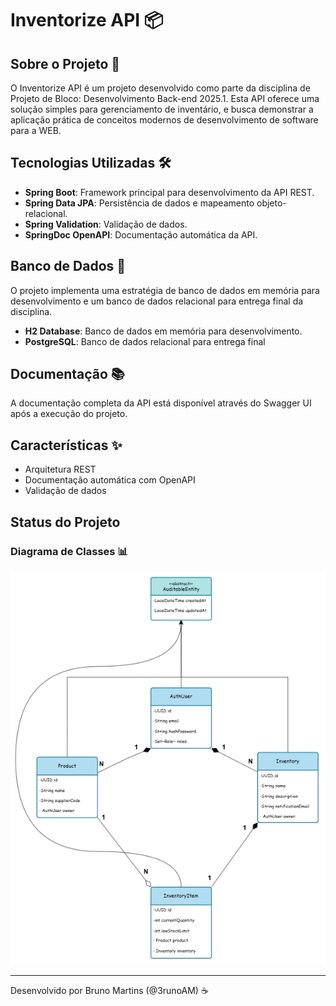 # Inventorize API 📦

## Sobre o Projeto 🚀
O Inventorize API é um projeto desenvolvido como parte da disciplina de Projeto de Bloco: Desenvolvimento Back-end 
2025.1. Esta API oferece uma solução simples para gerenciamento de inventário, e busca demonstrar a aplicação prática de 
conceitos modernos de desenvolvimento de software para a WEB.

## Tecnologias Utilizadas 🛠️
- **Spring Boot**: Framework principal para desenvolvimento da API REST.
- **Spring Data JPA**: Persistência de dados e mapeamento objeto-relacional.
- **Spring Validation**: Validação de dados.
- **SpringDoc OpenAPI**: Documentação automática da API.

## Banco de Dados 💾
O projeto implementa uma estratégia de banco de dados em memória para desenvolvimento e um banco de dados relacional 
para entrega final da disciplina.
- **H2 Database**: Banco de dados em memória para desenvolvimento.
- **PostgreSQL**: Banco de dados relacional para entrega final

## Documentação 📚
A documentação completa da API está disponível através do Swagger UI após a execução do projeto.

## Características ✨
- Arquitetura REST
- Documentação automática com OpenAPI
- Validação de dados

## Status do Projeto

### Diagrama de Classes 📊

![Diagrama de Classes](src/main/resources/static/class-diagram.png)

---
Desenvolvido por Bruno Martins (@3runoAM) ☕